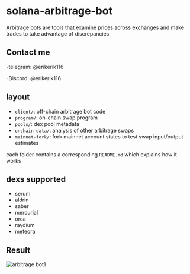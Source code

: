 # solana-arbitrage-bot

Arbitrage bots are tools that examine prices across exchanges and make trades to take advantage of discrepancies

## Contact me

-telegram: @erikerik116

-Discord: @erikerik116


## layout 
- `client/`: off-chain arbitrage bot code 
- `program/`: on-chain swap program
- `pools/`: dex pool metadata
- `onchain-data/`: analysis of other arbitrage swaps
- `mainnet-fork/`: fork mainnet account states to test swap input/output estimates

each folder contains a corresponding `README.md` which explains how it works

## dexs supported 
- serum 
- aldrin 
- saber 
- mercurial 
- orca 
- raydium
- meteora


## Result

![arbitrage bot1](https://github.com/user-attachments/assets/1d0121d2-0d99-4f83-9aeb-83abdd9ba08c)






